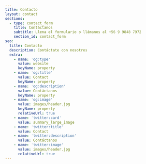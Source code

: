 ```yaml
---
title: Contacto
layout: contact
sections:
  - type: contact_form
    title: Contáctanos
    subtitle: Llena el formulario o llámanos al +56 9 9848 7972
    section_id: contact_form
seo:
  title: Contacto
  description: Contáctate con nosotros
  extra:
    - name: 'og:type'
      value: website
      keyName: property
    - name: 'og:title'
      value: Contact
      keyName: property
    - name: 'og:description'
      value: Contáctanos
      keyName: property
    - name: 'og:image'
      value: images/header.jpg
      keyName: property
      relativeUrl: true
    - name: 'twitter:card'
      value: summary_large_image
    - name: 'twitter:title'
      value: Contact
    - name: 'twitter:description'
      value: Contáctanos
    - name: 'twitter:image'
      value: images/header.jpg
      relativeUrl: true
---
```

